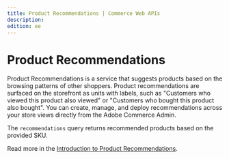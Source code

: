 ```yaml
---
title: Product Recommendations | Commerce Web APIs
description:
edition: ee
---
```


# Product Recommendations

Product Recommendations is a service that suggests products based on the browsing patterns of other shoppers. Product recommendations are surfaced on the storefront as units with labels, such as "Customers who viewed this product also viewed" or "Customers who bought this product also bought". You can create, manage, and deploy recommendations across your store views directly from the Adobe Commerce Admin.

The `recommendations` query returns recommended products based on the provided SKU.

Read more in the [Introduction to Product Recommendations](https://experienceleague.adobe.com/docs/commerce-merchant-services/product-recommendations/overview.html).
